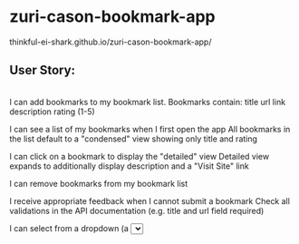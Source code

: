 # zuri-cason-bookmark-app

thinkful-ei-shark.github.io/zuri-cason-bookmark-app/

<h2> User Story: </h2>
<br>
I can add bookmarks to my bookmark list. Bookmarks contain:
    title
    url link
    description
    rating (1-5)

I can see a list of my bookmarks when I first open the app
    All bookmarks in the list default to a "condensed" view showing only title and rating

I can click on a bookmark to display the "detailed" view
    Detailed view expands to additionally display description and a "Visit Site" link

I can remove bookmarks from my bookmark list

I receive appropriate feedback when I cannot submit a bookmark
    Check all validations in the API documentation (e.g. title and url field required)

I can select from a dropdown (a <select> element) a "minimum rating" to filter the list by all bookmarks rated at or above the chosen selection
